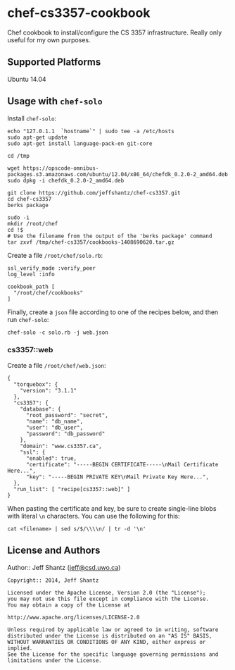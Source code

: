 # chef-cs3357-cookbook

Chef cookbook to install/configure the CS 3357 infrastructure.  Really only useful for my own purposes.

## Supported Platforms

Ubuntu 14.04

## Usage with `chef-solo`

Install `chef-solo`:

```
echo "127.0.1.1  `hostname`" | sudo tee -a /etc/hosts
sudo apt-get update
sudo apt-get install language-pack-en git-core

cd /tmp

wget https://opscode-omnibus-packages.s3.amazonaws.com/ubuntu/12.04/x86_64/chefdk_0.2.0-2_amd64.deb
sudo dpkg -i chefdk_0.2.0-2_amd64.deb

git clone https://github.com/jeffshantz/chef-cs3357.git
cd chef-cs3357
berks package

sudo -i
mkdir /root/chef
cd !$
# Use the filename from the output of the 'berks package' command
tar zxvf /tmp/chef-cs3357/cookbooks-1408690620.tar.gz
```

Create a file `/root/chef/solo.rb`:

```
ssl_verify_mode :verify_peer
log_level :info

cookbook_path [
  "/root/chef/cookbooks"
]
```

Finally, create a `json` file according to one of the recipes below, and then run `chef-solo`:

```
chef-solo -c solo.rb -j web.json
```

### cs3357::web

Create a file `/root/chef/web.json`:

```
{
  "torquebox": {
    "version": "3.1.1"
  },
  "cs3357": {
    "database": {
      "root_password": "secret",
      "name": "db_name",
      "user": "db_user",
      "password": "db_password"
    },
    "domain": "www.cs3357.ca",
    "ssl": {
      "enabled": true,
      "certificate": "-----BEGIN CERTIFICATE-----\nMail Certificate Here...",
      "key": "-----BEGIN PRIVATE KEY\nMail Private Key Here...",
  },
  "run_list": [ "recipe[cs3357::web]" ]
}
```

When pasting the certificate and key, be sure to create single-line blobs with literal `\n` characters.  You can use the following for this:

```
cat <filename> | sed s/$/\\\\n/ | tr -d '\n'
```

## License and Authors

Author:: Jeff Shantz (<jeff@csd.uwo.ca>)

```text
Copyright:: 2014, Jeff Shantz

Licensed under the Apache License, Version 2.0 (the "License");
you may not use this file except in compliance with the License.
You may obtain a copy of the License at

http://www.apache.org/licenses/LICENSE-2.0

Unless required by applicable law or agreed to in writing, software
distributed under the License is distributed on an "AS IS" BASIS,
WITHOUT WARRANTIES OR CONDITIONS OF ANY KIND, either express or implied.
See the License for the specific language governing permissions and
limitations under the License.
```

